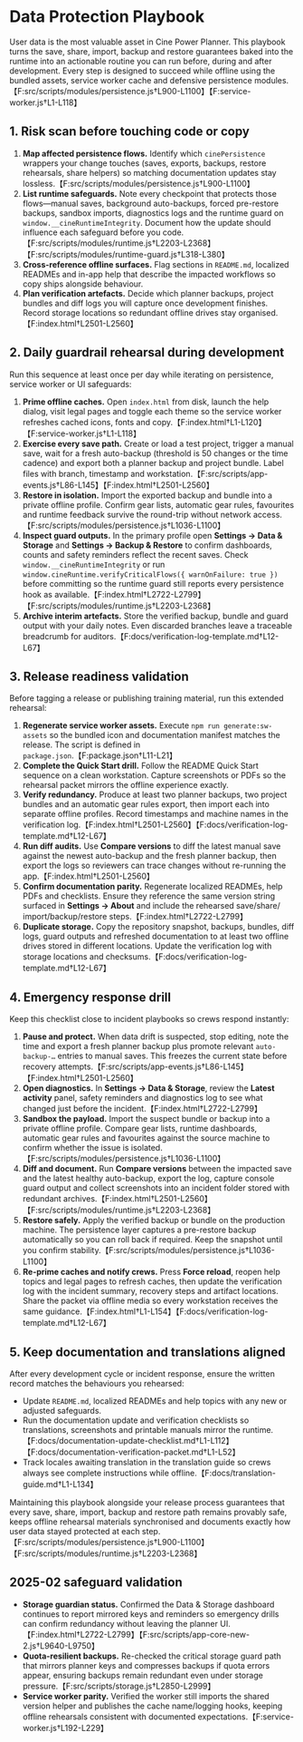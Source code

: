 # Data Protection Playbook

User data is the most valuable asset in Cine Power Planner. This playbook turns the save, share,
import, backup and restore guarantees baked into the runtime into an actionable routine you can run
before, during and after development. Every step is designed to succeed while offline using the
bundled assets, service worker cache and defensive persistence modules.【F:src/scripts/modules/persistence.js†L900-L1100】【F:service-worker.js†L1-L118】

## 1. Risk scan before touching code or copy
1. **Map affected persistence flows.** Identify which `cinePersistence` wrappers your change touches
   (saves, exports, backups, restore rehearsals, share helpers) so matching documentation updates stay
   lossless.【F:src/scripts/modules/persistence.js†L900-L1100】
2. **List runtime safeguards.** Note every checkpoint that protects those flows—manual saves, background
   auto-backups, forced pre-restore backups, sandbox imports, diagnostics logs and the runtime guard on
   `window.__cineRuntimeIntegrity`. Document how the update should influence each safeguard before you
   code.【F:src/scripts/modules/runtime.js†L2203-L2368】【F:src/scripts/modules/runtime-guard.js†L318-L380】
3. **Cross-reference offline surfaces.** Flag sections in `README.md`, localized READMEs and in-app help
   that describe the impacted workflows so copy ships alongside behaviour.
4. **Plan verification artefacts.** Decide which planner backups, project bundles and diff logs you will
   capture once development finishes. Record storage locations so redundant offline drives stay organised.【F:index.html†L2501-L2560】

## 2. Daily guardrail rehearsal during development
Run this sequence at least once per day while iterating on persistence, service worker or UI
safeguards:

1. **Prime offline caches.** Open `index.html` from disk, launch the help dialog, visit legal pages and
   toggle each theme so the service worker refreshes cached icons, fonts and copy.【F:index.html†L1-L120】【F:service-worker.js†L1-L118】
2. **Exercise every save path.** Create or load a test project, trigger a manual save, wait for a fresh
   auto-backup (threshold is 50 changes or the time cadence) and export both a planner backup and project
   bundle. Label files with branch, timestamp and workstation.【F:src/scripts/app-events.js†L86-L145】【F:index.html†L2501-L2560】
3. **Restore in isolation.** Import the exported backup and bundle into a private offline profile. Confirm
   gear lists, automatic gear rules, favourites and runtime feedback survive the round-trip without
   network access.【F:src/scripts/modules/persistence.js†L1036-L1100】
4. **Inspect guard outputs.** In the primary profile open **Settings → Data & Storage** and **Settings →
   Backup & Restore** to confirm dashboards, counts and safety reminders reflect the recent saves. Check
   `window.__cineRuntimeIntegrity` or run `window.cineRuntime.verifyCriticalFlows({ warnOnFailure: true })`
   before committing so the runtime guard still reports every persistence hook as available.【F:index.html†L2722-L2799】【F:src/scripts/modules/runtime.js†L2203-L2368】
5. **Archive interim artefacts.** Store the verified backup, bundle and guard output with your daily notes.
   Even discarded branches leave a traceable breadcrumb for auditors.【F:docs/verification-log-template.md†L12-L67】

## 3. Release readiness validation
Before tagging a release or publishing training material, run this extended rehearsal:

1. **Regenerate service worker assets.** Execute `npm run generate:sw-assets` so the bundled icon and
   documentation manifest matches the release. The script is defined in `package.json`.【F:package.json†L11-L21】
2. **Complete the Quick Start drill.** Follow the README Quick Start sequence on a clean workstation.
   Capture screenshots or PDFs so the rehearsal packet mirrors the offline experience exactly.
3. **Verify redundancy.** Produce at least two planner backups, two project bundles and an automatic gear
   rules export, then import each into separate offline profiles. Record timestamps and machine names in the
   verification log.【F:index.html†L2501-L2560】【F:docs/verification-log-template.md†L12-L67】
4. **Run diff audits.** Use **Compare versions** to diff the latest manual save against the newest
   auto-backup and the fresh planner backup, then export the logs so reviewers can trace changes without
   re-running the app.【F:index.html†L2501-L2560】
5. **Confirm documentation parity.** Regenerate localized READMEs, help PDFs and checklists. Ensure they
   reference the same version string surfaced in **Settings → About** and include the rehearsed save/share/
   import/backup/restore steps.【F:index.html†L2722-L2799】
6. **Duplicate storage.** Copy the repository snapshot, backups, bundles, diff logs, guard outputs and
   refreshed documentation to at least two offline drives stored in different locations. Update the
   verification log with storage locations and checksums.【F:docs/verification-log-template.md†L12-L67】

## 4. Emergency response drill
Keep this checklist close to incident playbooks so crews respond instantly:

1. **Pause and protect.** When data drift is suspected, stop editing, note the time and export a fresh
   planner backup plus promote relevant `auto-backup-…` entries to manual saves. This freezes the current
   state before recovery attempts.【F:src/scripts/app-events.js†L86-L145】【F:index.html†L2501-L2560】
2. **Open diagnostics.** In **Settings → Data & Storage**, review the **Latest activity** panel, safety
   reminders and diagnostics log to see what changed just before the incident.【F:index.html†L2722-L2799】
3. **Sandbox the payload.** Import the suspect bundle or backup into a private offline profile. Compare
   gear lists, runtime dashboards, automatic gear rules and favourites against the source machine to confirm
   whether the issue is isolated.【F:src/scripts/modules/persistence.js†L1036-L1100】
4. **Diff and document.** Run **Compare versions** between the impacted save and the latest healthy
   auto-backup, export the log, capture console guard output and collect screenshots into an incident folder
   stored with redundant archives.【F:index.html†L2501-L2560】【F:src/scripts/modules/runtime.js†L2203-L2368】
5. **Restore safely.** Apply the verified backup or bundle on the production machine. The persistence layer
   captures a pre-restore backup automatically so you can roll back if required. Keep the snapshot until you
   confirm stability.【F:src/scripts/modules/persistence.js†L1036-L1100】
6. **Re-prime caches and notify crews.** Press **Force reload**, reopen help topics and legal pages to refresh
   caches, then update the verification log with the incident summary, recovery steps and artifact locations.
   Share the packet via offline media so every workstation receives the same guidance.【F:index.html†L1-L154】【F:docs/verification-log-template.md†L12-L67】

## 5. Keep documentation and translations aligned
After every development cycle or incident response, ensure the written record matches the behaviours you
rehearsed:

- Update `README.md`, localized READMEs and help topics with any new or adjusted safeguards.
- Run the documentation update and verification checklists so translations, screenshots and printable
  manuals mirror the runtime.【F:docs/documentation-update-checklist.md†L1-L112】【F:docs/documentation-verification-packet.md†L1-L52】
- Track locales awaiting translation in the translation guide so crews always see complete instructions while
  offline.【F:docs/translation-guide.md†L1-L134】

Maintaining this playbook alongside your release process guarantees that every save, share, import, backup
and restore path remains provably safe, keeps offline rehearsal materials synchronised and documents exactly
how user data stayed protected at each step.【F:src/scripts/modules/persistence.js†L900-L1100】【F:src/scripts/modules/runtime.js†L2203-L2368】

## 2025-02 safeguard validation
- **Storage guardian status.** Confirmed the Data & Storage dashboard continues to report mirrored keys
  and reminders so emergency drills can confirm redundancy without leaving the planner UI.【F:index.html†L2722-L2799】【F:src/scripts/app-core-new-2.js†L9640-L9750】
- **Quota-resilient backups.** Re-checked the critical storage guard path that mirrors planner keys and
  compresses backups if quota errors appear, ensuring backups remain redundant even under storage
  pressure.【F:src/scripts/storage.js†L2850-L2999】
- **Service worker parity.** Verified the worker still imports the shared version helper and publishes
  the cache name/logging hooks, keeping offline rehearsals consistent with documented expectations.【F:service-worker.js†L192-L229】
